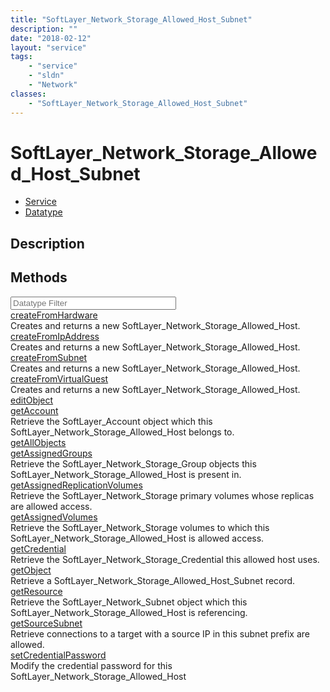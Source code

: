 ```yaml
---
title: "SoftLayer_Network_Storage_Allowed_Host_Subnet"
description: ""
date: "2018-02-12"
layout: "service"
tags:
    - "service"
    - "sldn"
    - "Network"
classes:
    - "SoftLayer_Network_Storage_Allowed_Host_Subnet"
---
```

# SoftLayer_Network_Storage_Allowed_Host_Subnet
<div id='service-datatype'>
    <ul id='sldn-reference-tabs'>
    <li id='service'> <a href='/reference/services/SoftLayer_Network_Storage_Allowed_Host_Subnet' >Service</a></li>    <li id='datatype'> <a href='/reference/datatypes/SoftLayer_Network_Storage_Allowed_Host_Subnet' >Datatype</a></li>
    </ul>
</div>

## Description




        
<div id="properties" class="content">
    <h2>Methods</h2>
    <div class="view-filters">
        <div class="clearfix">
            <div class="search-input-box">
                <input placeholder="Datatype Filter" onkeyup="titleSearch(inputId='edit-combine', divId='method-div', elementClass='method-row')" 
                    type="text" id="edit-combine" value="" size="30" maxlength="128" class="form-text">
            </div>
        </div>
    </div>
    <div id="method-div">
            <div class="method-row">
                        <span class='view-field-title'><a href='/reference/services/SoftLayer_Network_Storage_Allowed_Host_Subnet/createFromHardware'> createFromHardware</a> </span>
            <div class='views-field-body'>Creates and returns a new SoftLayer_Network_Storage_Allowed_Host.</div>
        </div>
            <div class="method-row">
                        <span class='view-field-title'><a href='/reference/services/SoftLayer_Network_Storage_Allowed_Host_Subnet/createFromIpAddress'> createFromIpAddress</a> </span>
            <div class='views-field-body'>Creates and returns a new SoftLayer_Network_Storage_Allowed_Host.</div>
        </div>
            <div class="method-row">
                        <span class='view-field-title'><a href='/reference/services/SoftLayer_Network_Storage_Allowed_Host_Subnet/createFromSubnet'> createFromSubnet</a> </span>
            <div class='views-field-body'>Creates and returns a new SoftLayer_Network_Storage_Allowed_Host.</div>
        </div>
            <div class="method-row">
                        <span class='view-field-title'><a href='/reference/services/SoftLayer_Network_Storage_Allowed_Host_Subnet/createFromVirtualGuest'> createFromVirtualGuest</a> </span>
            <div class='views-field-body'>Creates and returns a new SoftLayer_Network_Storage_Allowed_Host.</div>
        </div>
            <div class="method-row">
                        <span class='view-field-title'><a href='/reference/services/SoftLayer_Network_Storage_Allowed_Host_Subnet/editObject'> editObject</a> </span>
            <div class='views-field-body'></div>
        </div>
            <div class="method-row">
                        <span class='view-field-title'><a href='/reference/services/SoftLayer_Network_Storage_Allowed_Host_Subnet/getAccount'> getAccount</a> </span>
            <div class='views-field-body'>Retrieve the SoftLayer_Account object which this SoftLayer_Network_Storage_Allowed_Host belongs to.</div>
        </div>
            <div class="method-row">
                        <span class='view-field-title'><a href='/reference/services/SoftLayer_Network_Storage_Allowed_Host_Subnet/getAllObjects'> getAllObjects</a> </span>
            <div class='views-field-body'></div>
        </div>
            <div class="method-row">
                        <span class='view-field-title'><a href='/reference/services/SoftLayer_Network_Storage_Allowed_Host_Subnet/getAssignedGroups'> getAssignedGroups</a> </span>
            <div class='views-field-body'>Retrieve the SoftLayer_Network_Storage_Group objects this SoftLayer_Network_Storage_Allowed_Host is present in.</div>
        </div>
            <div class="method-row">
                        <span class='view-field-title'><a href='/reference/services/SoftLayer_Network_Storage_Allowed_Host_Subnet/getAssignedReplicationVolumes'> getAssignedReplicationVolumes</a> </span>
            <div class='views-field-body'>Retrieve the SoftLayer_Network_Storage primary volumes whose replicas are allowed access.</div>
        </div>
            <div class="method-row">
                        <span class='view-field-title'><a href='/reference/services/SoftLayer_Network_Storage_Allowed_Host_Subnet/getAssignedVolumes'> getAssignedVolumes</a> </span>
            <div class='views-field-body'>Retrieve the SoftLayer_Network_Storage volumes to which this SoftLayer_Network_Storage_Allowed_Host is allowed access.</div>
        </div>
            <div class="method-row">
                        <span class='view-field-title'><a href='/reference/services/SoftLayer_Network_Storage_Allowed_Host_Subnet/getCredential'> getCredential</a> </span>
            <div class='views-field-body'>Retrieve the SoftLayer_Network_Storage_Credential this allowed host uses.</div>
        </div>
            <div class="method-row">
                        <span class='view-field-title'><a href='/reference/services/SoftLayer_Network_Storage_Allowed_Host_Subnet/getObject'> getObject</a> </span>
            <div class='views-field-body'>Retrieve a SoftLayer_Network_Storage_Allowed_Host_Subnet record.</div>
        </div>
            <div class="method-row">
                        <span class='view-field-title'><a href='/reference/services/SoftLayer_Network_Storage_Allowed_Host_Subnet/getResource'> getResource</a> </span>
            <div class='views-field-body'>Retrieve the SoftLayer_Network_Subnet object which this SoftLayer_Network_Storage_Allowed_Host is referencing.</div>
        </div>
            <div class="method-row">
                        <span class='view-field-title'><a href='/reference/services/SoftLayer_Network_Storage_Allowed_Host_Subnet/getSourceSubnet'> getSourceSubnet</a> </span>
            <div class='views-field-body'>Retrieve connections to a target with a source IP in this subnet prefix are allowed.</div>
        </div>
            <div class="method-row">
                        <span class='view-field-title'><a href='/reference/services/SoftLayer_Network_Storage_Allowed_Host_Subnet/setCredentialPassword'> setCredentialPassword</a> </span>
            <div class='views-field-body'>Modify the credential password for this SoftLayer_Network_Storage_Allowed_Host</div>
        </div>
        </div>
</div>

